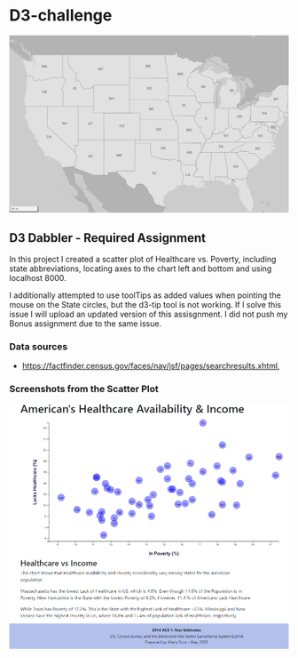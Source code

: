 # D3-challenge

![US_Map.png](D3_data_journalism/images/US_Map.png)

## D3 Dabbler - Required Assignment 
In this project I created a scatter plot of Healthcare vs. Poverty, including state abbreviations, locating axes to the chart left and bottom and using localhost 8000.

I additionally attempted to use toolTips as added values when pointing the mouse on the State circles, but the d3-tip tool is not working. If I solve this issue I will upload an updated version of this assisgnment. I did not push my Bonus assignment due to the same issue.

### Data sources
* https://factfinder.census.gov/faces/nav/jsf/pages/searchresults.xhtml,

### Screenshots from the Scatter Plot
![scatter_plott_req.png](D3_data_journalism/images/scatter_plott_req.png)